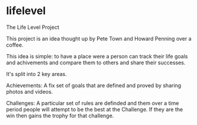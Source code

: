lifelevel
=========

The Life Level Project

This project is an idea thought up by Pete Town and Howard Penning over a coffee.

This idea is simple: to have a place were a person can track their life goals and achivements and compare them to others
and share their successes. 

It's split into 2 key areas.

Achievements: A fix set of goals that are defined and proved by sharing photos and videos.

Challenges: A particular set of rules are definded and them over a time period people will attempt to be the best at the 
            Challenge. If they are the win then gains the trophy for that challenge. 

